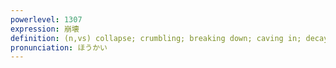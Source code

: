 ```yaml
---
powerlevel: 1307
expression: 崩壊
definition: (n,vs) collapse; crumbling; breaking down; caving in; decay (physics); (P)
pronunciation: ほうかい
---
```


